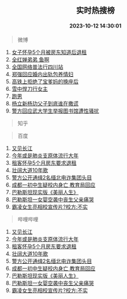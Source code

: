 <div align="center"><h2>实时热搜榜</h2><h4>2023-10-12 14:30:01</h4></div>

> 微博  

1. [女子怀孕5个月被房东知道后退租](https://s.weibo.com/weibo?q=%23%E5%A5%B3%E5%AD%90%E6%80%80%E5%AD%955%E4%B8%AA%E6%9C%88%E8%A2%AB%E6%88%BF%E4%B8%9C%E7%9F%A5%E9%81%93%E5%90%8E%E9%80%80%E7%A7%9F%23&t=31&band_rank=1&Refer=top)<br />
2. [全红婵弟弟 鱼啊](https://s.weibo.com/weibo?q=%E5%85%A8%E7%BA%A2%E5%A9%B5%E5%BC%9F%E5%BC%9F%20%E9%B1%BC%E5%95%8A&t=31&band_rank=2&Refer=top)<br />
3. [全国网络普法行四川站](https://s.weibo.com/weibo?q=%23%E5%85%A8%E5%9B%BD%E7%BD%91%E7%BB%9C%E6%99%AE%E6%B3%95%E8%A1%8C%E5%9B%9B%E5%B7%9D%E7%AB%99%23&t=31&band_rank=3&Refer=top)<br />
4. [郑强回应婚内出轨包养情妇](https://s.weibo.com/weibo?q=%23%E9%83%91%E5%BC%BA%E5%9B%9E%E5%BA%94%E5%A9%9A%E5%86%85%E5%87%BA%E8%BD%A8%E5%8C%85%E5%85%BB%E6%83%85%E5%A6%87%23&t=31&band_rank=4&Refer=top)<br />
5. [高铁上拒绝了宝爹妈的换座后](https://s.weibo.com/weibo?q=%23%E9%AB%98%E9%93%81%E4%B8%8A%E6%8B%92%E7%BB%9D%E4%BA%86%E5%AE%9D%E7%88%B9%E5%A6%88%E7%9A%84%E6%8D%A2%E5%BA%A7%E5%90%8E%23&t=31&band_rank=5&Refer=top)<br />
6. [雪中悍刀行女主](https://s.weibo.com/weibo?q=%23%E9%9B%AA%E4%B8%AD%E6%82%8D%E5%88%80%E8%A1%8C%E5%A5%B3%E4%B8%BB%23&t=31&band_rank=6&Refer=top)<br />
7. [跑男](https://s.weibo.com/weibo?q=%E8%B7%91%E7%94%B7&t=31&band_rank=7&Refer=top)<br />
8. [杨立新杨玏父子到底谁在撒谎](https://s.weibo.com/weibo?q=%23%E6%9D%A8%E7%AB%8B%E6%96%B0%E6%9D%A8%E7%8E%8F%E7%88%B6%E5%AD%90%E5%88%B0%E5%BA%95%E8%B0%81%E5%9C%A8%E6%92%92%E8%B0%8E%23&t=31&band_rank=8&Refer=top)<br />
9. [警方回应武大学生举报图书馆遭性骚扰](https://s.weibo.com/weibo?q=%23%E8%AD%A6%E6%96%B9%E5%9B%9E%E5%BA%94%E6%AD%A6%E5%A4%A7%E5%AD%A6%E7%94%9F%E4%B8%BE%E6%8A%A5%E5%9B%BE%E4%B9%A6%E9%A6%86%E9%81%AD%E6%80%A7%E9%AA%9A%E6%89%B0%23&t=31&band_rank=9&Refer=top)<br />

> 知乎  


> 百度  

1. [又见长江](https://www.baidu.com/s?wd=%E5%8F%88%E8%A7%81%E9%95%BF%E6%B1%9F&sa=fyb_news&rsv_dl=fyb_news)<br />
2. [今年或是肺炎支原体流行大年](https://www.baidu.com/s?wd=%E4%BB%8A%E5%B9%B4%E6%88%96%E6%98%AF%E8%82%BA%E7%82%8E%E6%94%AF%E5%8E%9F%E4%BD%93%E6%B5%81%E8%A1%8C%E5%A4%A7%E5%B9%B4&sa=fyb_news&rsv_dl=fyb_news)<br />
3. [租客怀孕5个月房东要求退租](https://www.baidu.com/s?wd=%E7%A7%9F%E5%AE%A2%E6%80%80%E5%AD%955%E4%B8%AA%E6%9C%88%E6%88%BF%E4%B8%9C%E8%A6%81%E6%B1%82%E9%80%80%E7%A7%9F&sa=fyb_news&rsv_dl=fyb_news)<br />
4. [壮阔大道10年歌](https://www.baidu.com/s?wd=%E5%A3%AE%E9%98%94%E5%A4%A7%E9%81%9310%E5%B9%B4%E6%AD%8C&sa=fyb_news&rsv_dl=fyb_news)<br />
5. [警方公开通缉2名缅北电诈集团头目](https://www.baidu.com/s?wd=%E8%AD%A6%E6%96%B9%E5%85%AC%E5%BC%80%E9%80%9A%E7%BC%892%E5%90%8D%E7%BC%85%E5%8C%97%E7%94%B5%E8%AF%88%E9%9B%86%E5%9B%A2%E5%A4%B4%E7%9B%AE&sa=fyb_news&rsv_dl=fyb_news)<br />
6. [成都一初中生疑校内身亡 教育局回应](https://www.baidu.com/s?wd=%E6%88%90%E9%83%BD%E4%B8%80%E5%88%9D%E4%B8%AD%E7%94%9F%E7%96%91%E6%A0%A1%E5%86%85%E8%BA%AB%E4%BA%A1+%E6%95%99%E8%82%B2%E5%B1%80%E5%9B%9E%E5%BA%94&sa=fyb_news&rsv_dl=fyb_news)<br />
7. [巴勒斯坦现实版《美丽人生》](https://www.baidu.com/s?wd=%E5%B7%B4%E5%8B%92%E6%96%AF%E5%9D%A6%E7%8E%B0%E5%AE%9E%E7%89%88%E3%80%8A%E7%BE%8E%E4%B8%BD%E4%BA%BA%E7%94%9F%E3%80%8B&sa=fyb_news&rsv_dl=fyb_news)<br />
8. [巴勒斯坦一女婴空袭中丧生父亲痛哭](https://www.baidu.com/s?wd=%E5%B7%B4%E5%8B%92%E6%96%AF%E5%9D%A6%E4%B8%80%E5%A5%B3%E5%A9%B4%E7%A9%BA%E8%A2%AD%E4%B8%AD%E4%B8%A7%E7%94%9F%E7%88%B6%E4%BA%B2%E7%97%9B%E5%93%AD&sa=fyb_news&rsv_dl=fyb_news)<br />
9. [霸凌女生亮相校宣传片?校方:不实](https://www.baidu.com/s?wd=%E9%9C%B8%E5%87%8C%E5%A5%B3%E7%94%9F%E4%BA%AE%E7%9B%B8%E6%A0%A1%E5%AE%A3%E4%BC%A0%E7%89%87%3F%E6%A0%A1%E6%96%B9%3A%E4%B8%8D%E5%AE%9E&sa=fyb_news&rsv_dl=fyb_news)<br />

> 哔哩哔哩  

1. [又见长江](https://www.baidu.com/s?wd=%E5%8F%88%E8%A7%81%E9%95%BF%E6%B1%9F&sa=fyb_news&rsv_dl=fyb_news)<br />
2. [今年或是肺炎支原体流行大年](https://www.baidu.com/s?wd=%E4%BB%8A%E5%B9%B4%E6%88%96%E6%98%AF%E8%82%BA%E7%82%8E%E6%94%AF%E5%8E%9F%E4%BD%93%E6%B5%81%E8%A1%8C%E5%A4%A7%E5%B9%B4&sa=fyb_news&rsv_dl=fyb_news)<br />
3. [租客怀孕5个月房东要求退租](https://www.baidu.com/s?wd=%E7%A7%9F%E5%AE%A2%E6%80%80%E5%AD%955%E4%B8%AA%E6%9C%88%E6%88%BF%E4%B8%9C%E8%A6%81%E6%B1%82%E9%80%80%E7%A7%9F&sa=fyb_news&rsv_dl=fyb_news)<br />
4. [壮阔大道10年歌](https://www.baidu.com/s?wd=%E5%A3%AE%E9%98%94%E5%A4%A7%E9%81%9310%E5%B9%B4%E6%AD%8C&sa=fyb_news&rsv_dl=fyb_news)<br />
5. [警方公开通缉2名缅北电诈集团头目](https://www.baidu.com/s?wd=%E8%AD%A6%E6%96%B9%E5%85%AC%E5%BC%80%E9%80%9A%E7%BC%892%E5%90%8D%E7%BC%85%E5%8C%97%E7%94%B5%E8%AF%88%E9%9B%86%E5%9B%A2%E5%A4%B4%E7%9B%AE&sa=fyb_news&rsv_dl=fyb_news)<br />
6. [成都一初中生疑校内身亡 教育局回应](https://www.baidu.com/s?wd=%E6%88%90%E9%83%BD%E4%B8%80%E5%88%9D%E4%B8%AD%E7%94%9F%E7%96%91%E6%A0%A1%E5%86%85%E8%BA%AB%E4%BA%A1+%E6%95%99%E8%82%B2%E5%B1%80%E5%9B%9E%E5%BA%94&sa=fyb_news&rsv_dl=fyb_news)<br />
7. [巴勒斯坦现实版《美丽人生》](https://www.baidu.com/s?wd=%E5%B7%B4%E5%8B%92%E6%96%AF%E5%9D%A6%E7%8E%B0%E5%AE%9E%E7%89%88%E3%80%8A%E7%BE%8E%E4%B8%BD%E4%BA%BA%E7%94%9F%E3%80%8B&sa=fyb_news&rsv_dl=fyb_news)<br />
8. [巴勒斯坦一女婴空袭中丧生父亲痛哭](https://www.baidu.com/s?wd=%E5%B7%B4%E5%8B%92%E6%96%AF%E5%9D%A6%E4%B8%80%E5%A5%B3%E5%A9%B4%E7%A9%BA%E8%A2%AD%E4%B8%AD%E4%B8%A7%E7%94%9F%E7%88%B6%E4%BA%B2%E7%97%9B%E5%93%AD&sa=fyb_news&rsv_dl=fyb_news)<br />
9. [霸凌女生亮相校宣传片?校方:不实](https://www.baidu.com/s?wd=%E9%9C%B8%E5%87%8C%E5%A5%B3%E7%94%9F%E4%BA%AE%E7%9B%B8%E6%A0%A1%E5%AE%A3%E4%BC%A0%E7%89%87%3F%E6%A0%A1%E6%96%B9%3A%E4%B8%8D%E5%AE%9E&sa=fyb_news&rsv_dl=fyb_news)<br />
